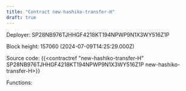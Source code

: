 ```yaml
---
title: "Contract new-hashiko-transfer-H"
draft: true
---
```

Deployer: SP28NB976TJHHGF4218KT194NPWP9N1X3WY516Z1P


 



Block height: 157060 (2024-07-09T14:25:29.000Z)

Source code: {{<contractref "new-hashiko-transfer-H" SP28NB976TJHHGF4218KT194NPWP9N1X3WY516Z1P new-hashiko-transfer-H>}}

Functions:


